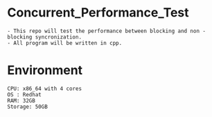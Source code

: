 # Concurrent_Performance_Test
    - This repo will test the performance between blocking and non -blocking syncronization.
    - All program will be written in cpp.

# Environment
    CPU: x86_64 with 4 cores
    OS : Redhat
    RAM: 32GB
    Storage: 50GB
    
    
